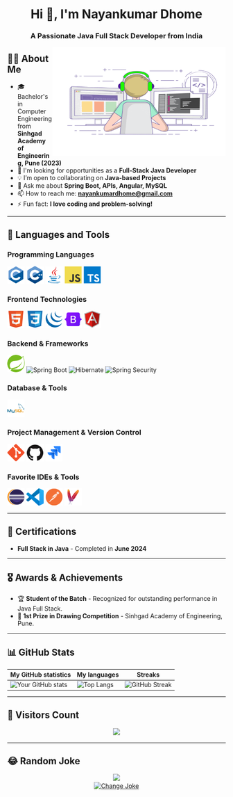 <h1 align="center">Hi 👋, I'm Nayankumar Dhome</h1>
<h3 align="center">A Passionate Java Full Stack Developer from India</h3>

<img align="right" height="250" width="400" src="https://raw.githubusercontent.com/mikonoid/mikonoid/main/images/gifs/coder3.gif" />

## 🙋‍♂️ About Me
- 🎓 Bachelor's in Computer Engineering from **Sinhgad Academy of Engineering, Pune (2023)**
- 🚀 I'm looking for opportunities as a **Full-Stack Java Developer**
- 💡 I’m open to collaborating on **Java-based Projects**
- 💬 Ask me about **Spring Boot, APIs, Angular, MySQL**
- 📫 How to reach me: **[nayankumardhome@gmail.com](mailto:nayankumardhome@gmail.com)**
- ⚡ Fun fact: **I love coding and problem-solving!**

---

## 🚀 Languages and Tools

### **Programming Languages**
<p>
  <img src="https://raw.githubusercontent.com/devicons/devicon/master/icons/c/c-original.svg" alt="C" width="40" height="40"/>
  <img src="https://raw.githubusercontent.com/devicons/devicon/master/icons/cplusplus/cplusplus-original.svg" alt="C++" width="40" height="40"/>
  <img src="https://raw.githubusercontent.com/devicons/devicon/master/icons/java/java-original.svg" alt="Java" width="40" height="40"/>
  <img src="https://raw.githubusercontent.com/devicons/devicon/master/icons/javascript/javascript-original.svg" alt="JavaScript" width="40" height="40"/>
  <img src="https://raw.githubusercontent.com/devicons/devicon/master/icons/typescript/typescript-original.svg" alt="TypeScript" width="40" height="40"/>
</p>

### **Frontend Technologies**
<p>
  <img src="https://raw.githubusercontent.com/devicons/devicon/master/icons/html5/html5-original.svg" alt="HTML5" width="40" height="40"/>
  <img src="https://raw.githubusercontent.com/devicons/devicon/master/icons/css3/css3-original.svg" alt="CSS3" width="40" height="40"/>
  <img src="https://raw.githubusercontent.com/devicons/devicon/master/icons/jquery/jquery-original.svg" alt="jQuery" width="40" height="40"/>
  <img src="https://raw.githubusercontent.com/devicons/devicon/master/icons/bootstrap/bootstrap-original.svg" alt="Bootstrap" width="40" height="40"/>
  <img src="https://raw.githubusercontent.com/devicons/devicon/master/icons/angularjs/angularjs-original.svg" alt="Angular" width="40" height="40"/>
</p>

### **Backend & Frameworks**
<p>
  <img src="https://raw.githubusercontent.com/devicons/devicon/master/icons/spring/spring-original.svg" alt="Spring" width="40" height="40"/>
  <img src="https://i.postimg.cc/q701C56G/spring-boot-logo.png" alt="Spring Boot" width="40" height="40"/>
  <img src="https://www.vectorlogo.zone/logos/hibernate/hibernate-icon.svg" alt="Hibernate" width="40" height="40"/>
  <img src="https://www.javacodegeeks.com/wp-content/uploads/2014/07/spring-security-project.png.webp" alt="Spring Security" width="40" height="40"/>
</p>

### **Database & Tools**
<p>
  <img src="https://raw.githubusercontent.com/devicons/devicon/master/icons/mysql/mysql-original-wordmark.svg" alt="MySQL" width="40" height="40"/>
</p>

### **Project Management & Version Control**
<p>
  <img src="https://raw.githubusercontent.com/devicons/devicon/master/icons/git/git-original.svg" alt="Git" width="40" height="40"/>
  <img src="https://raw.githubusercontent.com/devicons/devicon/master/icons/github/github-original.svg" alt="GitHub" width="40" height="40"/>
  <img src="https://raw.githubusercontent.com/devicons/devicon/master/icons/jira/jira-original.svg" alt="JIRA" width="40" height="40"/>
</p>

### **Favorite IDEs & Tools**
<p>
  <img src="https://raw.githubusercontent.com/devicons/devicon/master/icons/eclipse/eclipse-original.svg" alt="Eclipse" width="40" height="40"/>
  <img src="https://raw.githubusercontent.com/devicons/devicon/master/icons/vscode/vscode-original.svg" alt="VS Code" width="40" height="40"/>
  <img src="https://raw.githubusercontent.com/devicons/devicon/master/icons/postman/postman-original.svg" alt="Postman" width="40" height="40"/>
  <img src="https://raw.githubusercontent.com/devicons/devicon/master/icons/maven/maven-original.svg" alt="Maven" width="40" height="40"/>
</p>

---

## 📜 Certifications
- **Full Stack in Java** - Completed in **June 2024**

---

## 🎖️ Awards & Achievements
- 🏆 **Student of the Batch** - Recognized for outstanding performance in Java Full Stack.
- 🎨 **1st Prize in Drawing Competition** - Sinhgad Academy of Engineering, Pune.

---

## 📊 GitHub Stats
| My GitHub statistics | My languages | Streaks |
| - | - | - |
| ![Your GitHub stats](https://github-readme-stats.vercel.app/api?username=Nayankumardhome&show_icons=true&theme=dark&hide_title=true) | ![Top Langs](https://github-readme-stats.vercel.app/api/top-langs/?username=Nayankumardhome&show_icons=true&theme=dark&layout=compact&hide_title=true) | ![GitHub Streak](https://github-readme-streak-stats.herokuapp.com/?user=Nayankumardhome&theme=dark) |

---

## 👀 Visitors Count
<p align="center">
  <img src="https://profile-counter.glitch.me/{Nayankumardhome}/count.svg" />
</p>

---

## 😂 Random Joke
<p align="center">
  <img src="https://readme-jokes.vercel.app/api" id="joke-img" />
  <br/>
  <a href="https://readme-jokes.vercel.app/api" target="_blank">
    <img src="https://img.shields.io/badge/Click%20to%20Change%20Joke-blue?style=for-the-badge" alt="Change Joke"/>
  </a>
</p>
